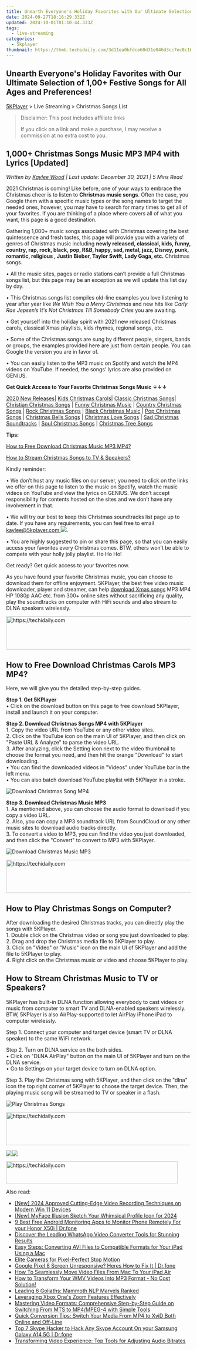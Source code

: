 ```yaml
---
title: Unearth Everyone's Holiday Favorites with Our Ultimate Selection of 1,00+ Festive Songs for All Ages and Preferences!
date: 2024-09-27T18:16:29.332Z
updated: 2024-10-01T01:10:44.333Z
tags:
  - live-streaming
categories:
  - 5kplayer
thumbnail: https://thmb.techidaily.com/3d11ea0bfdce60d31e046d3cc7ec8c1b61d6f034279f80cc4e3ae99fed7c13c0.jpg
---
```


## Unearth Everyone's Holiday Favorites with Our Ultimate Selection of 1,00+ Festive Songs for All Ages and Preferences!

[5KPlayer](https://tools.techidaily.com/5kplayer/products/) \> Live Streaming > Christmas Songs List

>  Disclaimer: This post includes affiliate links
>
>  If you click on a link and make a purchase, I may receive a commission at no extra cost to you.
>

## 1,000+ Christmas Songs Music MP3 MP4 with Lyrics \[Updated\]

 _Written by [Kaylee Wood](https://www.quora.com/profile/Amanda-Hu-21) | Last update: December 30, 2021 | 5 Mins Read_

2021 Christmas is coming! Like before, one of your ways to embrace the Christmas cheer is to listen to **Christmas music songs**. Often the case, you Google them with a specific music types or the song names to target the needed ones, however, you may have to search for many times to get all of your favorites. If you are thinking of a place where covers all of what you want, this page is a good destination.

Gathering 1,000+ music songs associated with Christmas covering the best quintessence and fresh tastes, this page will provide you with a variety of genres of Christmas music including **newly released, classical, kids, funny, country, rap, rock, black, pop, R&B, happy, sad, metal, jazz, Disney, punk, romantic, religious , Justin Bieber, Taylor Swift, Lady Gaga, etc.** Christmas songs.

• All the music sites, pages or radio stations can’t provide a full Christmas songs list, but this page may be an exception as we will update this list day by day.

• This Christmas songs list compiles old-line examples you love listening to year after year like _We Wish You a Merry Christmas_ and new hits like _Carly Rae Jepsen’s It's Not Christmas Till Somebody Cries_ you are awaiting.

• Get yourself into the holiday spirit with 2021 new released Christmas carols, classical Xmas playlists, kids rhymes, regional songs, etc.

• Some of the Christmas songs are sung by different people, singers, bands or groups, the examples provided here are just from certain people. You can Google the version you are in favor of.

• You can easily listen to the MP3 music on Spotify and watch the MP4 videos on YouTube. If needed, the songs’ lyrics are also provided on GENIUS.

**Get Quick Access to Your Favorite Christmas Songs Music ↓↓↓**

[2020 New Releases](https://tools.techidaily.com/5kplayer/products/)| [Kids Christmas Carols](https://tools.techidaily.com/5kplayer/products/)| [Classic Christmas Songs](https://tools.techidaily.com/5kplayer/products/)| [Christian Christmas Songs](https://tools.techidaily.com/5kplayer/products/) | [Funny Christmas Music](https://tools.techidaily.com/5kplayer/products/) | [Country Christmas Songs](https://tools.techidaily.com/5kplayer/products/) | [Rock Christmas Songs](https://tools.techidaily.com/5kplayer/products/) | [Black Christmas Music](https://tools.techidaily.com/5kplayer/products/) | [Pop Christmas Songs](https://tools.techidaily.com/5kplayer/products/) | [Christmas Bells Songs](https://tools.techidaily.com/5kplayer/products/) | [Christmas Love Songs](https://tools.techidaily.com/5kplayer/products/) | [Sad Christmas Soundtracks](https://tools.techidaily.com/5kplayer/products/) | [Soul Christmas Songs](https://tools.techidaily.com/5kplayer/products/) | [Christmas Tree Songs](https://tools.techidaily.com/5kplayer/products/)

**Tips:**

[How to Free Download Christmas Music MP3 MP4?](https://tools.techidaily.com/5kplayer/products/)

[How to Stream Christmas Songs to TV & Speakers?](https://tools.techidaily.com/5kplayer/products/)

Kindly reminder:

• We don’t host any music files on our server, you need to click on the links we offer on this page to listen to the music on Spotify, watch the music videos on YouTube and view the lyrics on GENIUS. We don’t accept responsibility for contents hosted on the sites and we don’t have any involvement in that.

• We will try our best to keep this Christmas soundtracks list page up to date. If you have any requirements, you can feel free to email [kaylee@5kplayer.com ![](https://www.5kplayer.com/live-streaming/../video-music-player/img/email.png)](https://www.5kplayer.com/live-streaming/mailto:kaylee@5kplayer.com).

• You are highly suggested to pin or share this page, so that you can easily access your favorites every Christmas comes. BTW, others won’t be able to compete with your holly jolly playlist. Ho Ho Ho!

Get ready? Get quick access to your favorites now.

As you have found your favorite Christmas music, you can choose to download them for offline enjoyment. 5KPlayer, the best free video music downloader, player and streamer, can help [download Xmas songs](https://tools.techidaily.com/5kplayer/youtube-download/) MP3 MP4 HP 1080p AAC etc. from 300+ online sites without sacrificing any quality, play the soundtracks on computer with HiFi sounds and also stream to DLNA speakers wirelessly.

<!-- affiliate ads begin -->
<a href="https://appsumo.8odi.net/c/5597632/2068432/7443" target="_top" id="2068432">
  <img src="//a.impactradius-go.com/display-ad/7443-2068432" border="0" alt="https://techidaily.com" width="728" height="90"/>
</a>
<img height="0" width="0" src="https://appsumo.8odi.net/i/5597632/2068432/7443" style="position:absolute;visibility:hidden;" border="0" />
<!-- affiliate ads end -->

## How to Free Download Christmas Carols MP3 MP4?

Here, we will give you the detailed step-by-step guides.

**Step 1\. Get 5KPlayer**  
 • Click on the download button on this page to free download 5KPlayer, install and launch it on your computer.

**Step 2\. Download Christmas Songs MP4 with 5KPlayer**  
 1\. Copy the video URL from YouTube or any other video sites.  
 2\. Click on the YouTube icon on the main UI of 5KPlayer, and then click on "Paste URL & Analyze" to parse the video URL.  
 3\. After analyzing, click the Setting icon next to the video thumbnail to choose the format you need, and then hit the orange "Download" to start downloading.  
 • You can find the downloaded videos in "Videos" under YouTube bar in the left menu.  
 • You can also batch download YouTube playlist with 5KPlayer in a stroke.

![Download Christmas Song MP4](https://www.5kplayer.com/live-streaming/img/download-christmas-songs.jpg)

**Step 3\. Download Christmas Music MP3**  
 1\. As mentioned above, you can choose the audio format to download if you copy a video URL.  
 2\. Also, you can copy a MP3 soundtrack URL from SoundCloud or any other music sites to download audio tracks directly.  
 3\. To convert a video to MP3, you can find the video you just downloaded, and then click the "Convert" to convert to MP3 with 5KPlayer.

![Download Christmas Music MP3](https://www.5kplayer.com/live-streaming/img/convert-christmas-song-to-mp3.jpg)

<!-- affiliate ads begin -->
<a href="https://appsumo.8odi.net/c/5597632/2068425/7443" target="_top" id="2068425">
  <img src="//a.impactradius-go.com/display-ad/7443-2068425" border="0" alt="https://techidaily.com" width="728" height="90"/>
</a>
<img height="0" width="0" src="https://appsumo.8odi.net/i/5597632/2068425/7443" style="position:absolute;visibility:hidden;" border="0" />
<!-- affiliate ads end -->

## How to Play Christmas Songs on Computer?

After downloading the desired Christmas tracks, you can directly play the songs with 5KPlayer.  
 1\. Double click on the Christmas video or song you just downloaded to play.  
 2\. Drag and drop the Christmas media file to 5KPlayer to play.  
 3\. Click on "Video" or "Music" icon on the main UI of 5KPlayer and add the file to 5KPlayer to play.  
 4\. Right click on the Christmas music or video and choose 5KPlayer to play.

## How to Stream Christmas Music to TV or Speakers?

5KPlayer has built-in DLNA function allowing everybody to cast videos or music from computer to smart TV and DLNA-enabled speakers wirelessly. BTW, 5KPlayer is also AirPlay-supported to let AirPlay iPhone iPad to computer wirelessly.

Step 1\. Connect your computer and target device (smart TV or DLNA speaker) to the same WiFi network.

Step 2\. Turn on DLNA service on the both sides.  
 • Click on "DLNA AirPlay" button on the main UI of 5KPlayer and turn on the DLNA service.  
 • Go to Settings on your target device to turn on DLNA option.

Step 3\. Play the Christmas song with 5KPlayer, and then click on the "dlna" icon the top right corner of 5KPlayer to choose the target device. Then, the playing music song will be streamed to TV or speaker in a flash.

![Play Christmas Songs](https://www.5kplayer.com/live-streaming/img/play-christmas-songs.jpg)

<!-- affiliate ads begin -->
<a href="https://aligracehair.sjv.io/c/5597632/2135375/19272" target="_top" id="2135375">
  <img src="//a.impactradius-go.com/display-ad/19272-2135375" border="0" alt="https://techidaily.com" width="728" height="90"/>
</a>
<img height="0" width="0" src="https://aligracehair.sjv.io/i/5597632/2135375/19272" style="position:absolute;visibility:hidden;" border="0" />
<!-- affiliate ads end -->

[![](https://www.5kplayer.com/live-streaming/../button/freedownwhitewin.png)](https://tools.techidaily.com/5kplayer/products/)[![](https://www.5kplayer.com/live-streaming/../button/freedownbackmac.png)](https://tools.techidaily.com/5kplayer/products/)

<!-- affiliate ads begin -->
<a href="https://bluettius.sjv.io/c/5597632/2139122/17108" target="_top" id="2139122">
  <img src="//a.impactradius-go.com/display-ad/17108-2139122" border="0" alt="https://techidaily.com" width="468" height="60"/>
</a>
<img height="0" width="0" src="https://bluettius.sjv.io/i/5597632/2139122/17108" style="position:absolute;visibility:hidden;" border="0" />
<!-- affiliate ads end -->

<ins class="adsbygoogle"
     style="display:block"
     data-ad-format="autorelaxed"
     data-ad-client="ca-pub-7571918770474297"
     data-ad-slot="1223367746"></ins>

<ins class="adsbygoogle"
     style="display:block"
     data-ad-client="ca-pub-7571918770474297"
     data-ad-slot="8358498916"
     data-ad-format="auto"
     data-full-width-responsive="true"></ins>

<span class="atpl-alsoreadstyle">Also read:</span>
<div><ul>
<li><a href="https://digital-screen-recording.techidaily.com/new-2024-approved-cutting-edge-video-recording-techniques-on-modern-win-11-devices/"><u>[New] 2024 Approved Cutting-Edge Video Recording Techniques on Modern Win 11 Devices</u></a></li>
<li><a href="https://facebook-videos.techidaily.com/new-myface-illusion-sketch-your-whimsical-profile-icon-for-2024/"><u>[New] MyFace Illusion Sketch Your Whimsical Profile Icon for 2024</u></a></li>
<li><a href="https://android-location.techidaily.com/9-best-free-android-monitoring-apps-to-monitor-phone-remotely-for-your-honor-x50i-drfone-by-drfone-virtual/"><u>9 Best Free Android Monitoring Apps to Monitor Phone Remotely For your Honor X50i | Dr.fone</u></a></li>
<li><a href="https://media-tips.techidaily.com/discover-the-leading-whatsapp-video-converter-tools-for-stunning-results/"><u>Discover the Leading WhatsApp Video Converter Tools for Stunning Results</u></a></li>
<li><a href="https://media-tips.techidaily.com/easy-steps-converting-avi-files-to-compatible-formats-for-your-ipad-using-a-mac/"><u>Easy Steps: Converting AVI Files to Compatible Formats for Your iPad Using a Mac</u></a></li>
<li><a href="https://vp-tips.techidaily.com/elite-cameras-for-pixel-perfect-stop-motion/"><u>Elite Cameras for Pixel-Perfect Stop Motion</u></a></li>
<li><a href="https://howto.techidaily.com/google-pixel-8-screen-unresponsive-heres-how-to-fix-it-drfone-by-drfone-fix-android-problems-fix-android-problems/"><u>Google Pixel 8 Screen Unresponsive? Heres How to Fix It | Dr.fone</u></a></li>
<li><a href="https://media-tips.techidaily.com/how-to-seamlessly-move-video-files-from-mac-to-your-ipad-air/"><u>How To Seamlessly Move Video Files From Mac To Your iPad Air</u></a></li>
<li><a href="https://media-tips.techidaily.com/how-to-transform-your-wmv-videos-into-mp3-format-no-cost-solution/"><u>How to Transform Your WMV Videos Into MP3 Format - No Cost Solution!</u></a></li>
<li><a href="https://tech-savvy.techidaily.com/leading-6-goliaths-mammoth-nlp-marvels-ranked/"><u>Leading 6 Goliaths: Mammoth NLP Marvels Ranked</u></a></li>
<li><a href="https://extra-tips.techidaily.com/leveraging-xbox-ones-zoom-features-effectively/"><u>Leveraging Xbox One's Zoom Features Effectively</u></a></li>
<li><a href="https://media-tips.techidaily.com/mastering-video-formats-comprehensive-step-by-step-guide-on-switching-from-mts-to-mp4mpeg-4-with-simple-tools/"><u>Mastering Video Formats: Comprehensive Step-by-Step Guide on Switching From MTS to MP4/MPEG-4 with Simple Tools</u></a></li>
<li><a href="https://media-tips.techidaily.com/quick-conversion-tips-switch-your-media-from-mp4-to-xvid-both-online-and-off-line/"><u>Quick Conversion Tips: Switch Your Media From MP4 to XviD Both Online and Off-Line</u></a></li>
<li><a href="https://location-social.techidaily.com/top-7-skype-hacker-to-hack-any-skype-account-on-your-samsung-galaxy-a14-5g-drfone-by-drfone-virtual-android/"><u>Top 7 Skype Hacker to Hack Any Skype Account On your Samsung Galaxy A14 5G | Dr.fone</u></a></li>
<li><a href="https://media-tips.techidaily.com/transforming-video-experience-top-tools-for-adjusting-audio-bitrates/"><u>Transforming Video Experience: Top Tools for Adjusting Audio Bitrates</u></a></li>
</ul></div>

